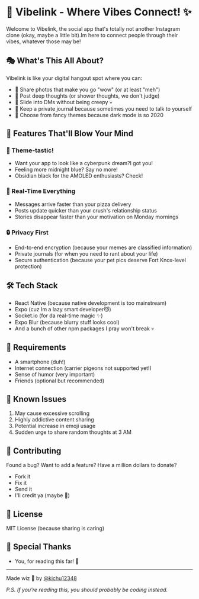 # 🌟 Vibelink - Where Vibes Connect! ✨

Welcome to Vibelink, the social app that's totally not another Instagram clone (okay, maybe a little bit).Im here to connect people through their vibes, whatever those may be! 

## 🎭 What's This All About?

Vibelink is like your digital hangout spot where you can:
- 📸 Share photos that make you go "wow" (or at least "meh")
- 💭 Post deep thoughts (or shower thoughts, we don't judge)
- 💬 Slide into DMs without being creepy 💀
- 📖 Keep a private journal because sometimes you need to talk to yourself
- 🌈 Choose from fancy themes because dark mode is so 2020

## 🚀 Features That'll Blow Your Mind

### 🎨 Theme-tastic!
- Want your app to look like a cyberpunk dream?I got you!
- Feeling more midnight blue? Say no more!
- Obsidian black for the AMOLED enthusiasts? Check!

### 📱 Real-Time Everything
- Messages arrive faster than your pizza delivery
- Posts update quicker than your crush's relationship status 
- Stories disappear faster than your motivation on Monday mornings

### 🔒 Privacy First
- End-to-end encryption (because your memes are classified information)
- Private journals (for when you need to rant about your life)
- Secure authentication (because your pet pics deserve Fort Knox-level protection)

## 🛠️ Tech Stack

- React Native (because native development is too mainstream)
- Expo (cuz Im a lazy smart developer😼)
- Socket.io (for da real-time magic ✨)
- Expo Blur (because blurry stuff looks cool)
- And a bunch of other npm packages I pray won't break 💀

## 🎯 Requirements

- A smartphone (duh!)
- Internet connection (carrier pigeons not supported yet!)
- Sense of humor (very important)
- Friends (optional but recommended)

## 🚨 Known Issues

1. May cause excessive scrolling
2. Highly addictive content sharing
3. Potential increase in emoji usage
4. Sudden urge to share random thoughts at 3 AM

## 🤝 Contributing

Found a bug? Want to add a feature? Have a million dollars to donate?
- Fork it
- Fix it
- Send it
- I'll credit ya (maybe 👀)

## 📜 License

MIT License (because sharing is caring)

## 🙏 Special Thanks
- You, for reading this far! 🌟

---

Made wiz 💖 by [@kichu12348](https://github.com/kichu12348)

*P.S. If you're reading this, you should probably be coding instead.*